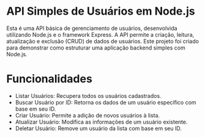 # API Simples de Usuários em Node.js
<p>Esta é uma API básica de gerenciamento de usuários, desenvolvida utilizando Node.js e o framework Express.
A API permite a criação, leitura, atualização e exclusão (CRUD) de dados de usuários.
Este projeto foi criado para demonstrar como estruturar uma aplicação backend simples com Node.js.</p>

# Funcionalidades
- Listar Usuários: Recupera todos os usuários cadastrados.
- Buscar Usuário por ID: Retorna os dados de um usuário específico com base em seu ID.
- Criar Usuário: Permite a adição de novos usuários à lista.
- Atualizar Usuário: Modifica as informações de um usuário existente.
- Deletar Usuário: Remove um usuário da lista com base em seu ID.

